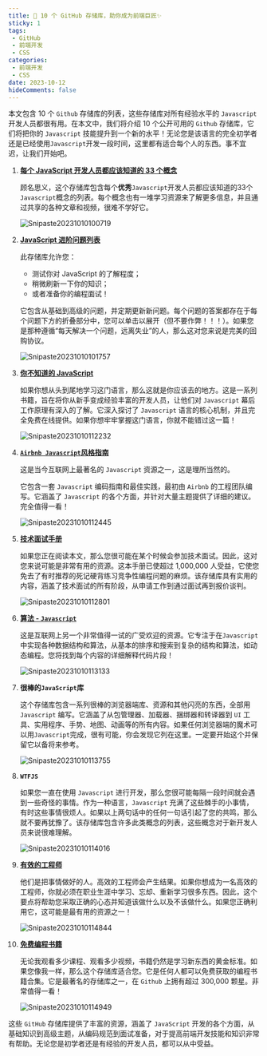 ```yaml
---
title: 🚀 10 个 GitHub 存储库，助你成为前端巨匠✨
sticky: 1
tags:
 - GitHub
 - 前端开发
 - CSS
categories:
 - 前端开发
 - CSS
date: 2023-10-12
hideComments: false
---
```


本文包含 10 个 `Github` 存储库的列表，这些存储库对所有经验水平的 `Javascript` 开发人员都很有用。在本文中，我们将介绍 10 个公开可用的 `Github` 存储库，它们将把你的 `Javascript` 技能提升到一个新的水平！无论您是该语言的完全初学者还是已经使用`Javascript`开发一段时间，这里都有适合每个人的东西。事不宜迟，让我们开始吧。



1. [**每个 JavaScript 开发人员都应该知道的 33 个概念**](https://github.com/leonardomso/33-js-concepts)

   顾名思义，这个存储库包含每个**优秀**`Javascript`开发人员都应该知道的33个`Javascript`概念的列表。每个概念也有一堆学习资源来了解更多信息，并且通过共享的各种文章和视频，很难不学好它。

   ![Snipaste20231010100719](https://raw.githubusercontent.com/chnjames/cloudImg/main/blog/202310101010655.png)

2. [**JavaScript 进阶问题列表**](https://github.com/lydiahallie/javascript-questions)

   此存储库允许您：

   - 测试你对 JavaScript 的了解程度；
   - 稍微刷新一下你的知识；
   - 或者准备你的编程面试！

   它包含从基础到高级的问题，并定期更新新问题。每个问题的答案都存在于每个问题下方的折叠部分中，您可以单击以展开（但不要作弊！！！）。如果您是那种遵循“每天解决一个问题，远离失业”的人，那么这对您来说是完美的回购协议。

   ![Snipaste20231010101757](https://raw.githubusercontent.com/chnjames/cloudImg/main/blog/202310101018127.png)

3. [**你不知道的 JavaScript**](https://github.com/getify/You-Dont-Know-JS)

   如果你想从头到尾地学习这门语言，那么这就是你应该去的地方。这是一系列书籍，旨在将你从新手变成经验丰富的开发人员，让他们对 `Javascript` 幕后工作原理有深入的了解。它深入探讨了 `Javascript` 语言的核心机制，并且完全免费在线提供。如果你想牢牢掌握这门语言，你就不能错过这一篇！

   ![Snipaste20231010112232](https://raw.githubusercontent.com/chnjames/cloudImg/main/blog/202310101123025.png)

4. [**`Airbnb Javascript`风格指南**](https://github.com/airbnb/javascript)

   这是当今互联网上最著名的 `Javascript` 资源之一，这是理所当然的。

   它包含一套 `Javascript` 编码指南和最佳实践，最初由 `Airbnb` 的工程团队编写。它涵盖了 `Javascript` 的各个方面，并针对大量主题提供了详细的建议。完全值得一看！

   ![Snipaste20231010112445](https://raw.githubusercontent.com/chnjames/cloudImg/main/blog/202310101125687.png)

5. [**技术面试手册**](https://github.com/yangshun/tech-interview-handbook)

   如果您正在阅读本文，那么您很可能在某个时候会参加技术面试。因此，这对您来说可能是非常有用的资源。这本手册已使超过 1,000,000 人受益，它使您免去了有时推荐的死记硬背练习竞争性编程问题的麻烦。该存储库具有实用的内容，涵盖了技术面试的所有阶段，从申请工作到通过面试再到报价谈判。

   ![Snipaste20231010112801](https://raw.githubusercontent.com/chnjames/cloudImg/main/blog/202310101128301.png)

6. [**算法 - `Javascript`**](https://github.com/TheAlgorithms/Javascript)

   这是互联网上另一个非常值得一试的广受欢迎的资源。它专注于在`Javascript` 中实现各种数据结构和算法，从基本的排序和搜索到复杂的结构和算法，如动态编程。您将找到每个内容的详细解释代码片段！

   ![Snipaste20231010113133](https://raw.githubusercontent.com/chnjames/cloudImg/main/blog/202310101131102.png)

7. **很棒的`JavaScript`库**

   这个存储库包含一系列很棒的浏览器端库、资源和其他闪亮的东西，全部用 `Javascript` 编写。它涵盖了从包管理器、加载器、捆绑器和转译器到 `UI` 工具、实用程序、手势、地图、动画等的所有内容。如果任何浏览器端的魔术可以用`Javascript`完成，很有可能，你会发现它列在这里。一定要开始这个并保留它以备将来参考。

   ![Snipaste20231010113755](https://raw.githubusercontent.com/chnjames/cloudImg/main/blog/202310101138280.png)

8. **`WTFJS`**

   如果您一直在使用 `Javascript` 进行开发，那么您很可能每隔一段时间就会遇到一些奇怪的事情。作为一种语言，`Javascript` 充满了这些棘手的小事情，有时这些事情很烦人。如果以上两句话中的任何一句话引起了您的共鸣，那么就不要再犹豫了。该存储库包含许多此类概念的列表，这些概念对于新开发人员来说很难理解。

   ![Snipaste20231010114016](https://raw.githubusercontent.com/chnjames/cloudImg/main/blog/202310101140949.png)

9. [**有效的工程师**](https://gist.github.com/rondy/af1dee1d28c02e9a225ae55da2674a6f)

   他们是把事情做好的人。高效的工程师会产生结果。如果你想成为一名高效的工程师，你就必须在职业生涯中学习、忘却、重新学习很多东西。因此，这个要点将帮助您采取正确的心态并知道该做什么以及不该做什么。如果您正确利用它，这可能是最有用的资源之一！

   ![Snipaste20231010114844](https://raw.githubusercontent.com/chnjames/cloudImg/main/blog/202310101149300.png)

10. [**免费编程书籍**](https://github.com/EbookFoundation/free-programming-books)

    无论我观看多少课程、观看多少视频，书籍仍然是学习新东西的黄金标准。如果您像我一样，那么这个存储库适合您。它是任何人都可以免费获取的编程书籍合集。它是最著名的存储库之一，在 `Github` 上拥有超过 300,000 颗星。非常值得一看！

    ![Snipaste20231010114949](https://raw.githubusercontent.com/chnjames/cloudImg/main/blog/202310101150490.png)



这些 `GitHub` 存储库提供了丰富的资源，涵盖了 `JavaScript` 开发的各个方面，从基础知识到高级主题，从编码规范到面试准备，对于提高前端开发技能和知识非常有帮助。无论您是初学者还是有经验的开发人员，都可以从中受益。